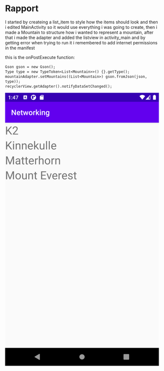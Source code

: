 
# Rapport

I started by createing a list_item to style how the items should look and then  i
edited MainActivity so it would use everything i was going to create, then i made a Mountain to
structure how i wanted to represent a mountain, after that i made the adapter and added the
listview in activity_main and by getting error when trying to run it i remembered to add
internet permissions in the manifest

this is the onPostExecute function:
```
Gson gson = new Gson();
Type type = new TypeToken<List<Mountain>>() {}.getType();
mountainAdapter.setMountains((List<Mountain>) gson.fromJson(json, type));
recyclerView.getAdapter().notifyDataSetChanged();
```

![](Screenshot_One.png)